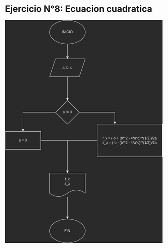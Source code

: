 # Ejercicio N°8: Ecuacion cuadratica
![Diagrama del ejercicio](diagrama_ecuacion_cuadratica.drawio.png)
